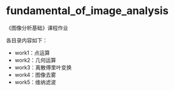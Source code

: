 # fundamental_of_image_analysis
《图像分析基础》课程作业



各目录内容如下：

- work1：点运算
- work2：几何运算
- work3：离散傅里叶变换
- work4：图像去雾
- work5：维纳滤波
